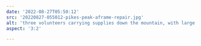 ```yaml
---
date: '2022-08-27T05:50:12'
src: '20220827-055012-pikes-peak-aframe-repair.jpg'
alt: 'three volunteers carrying supplies down the mountain, with large rocks below and a blue sky above'
aspect: '3:2'

---
```

